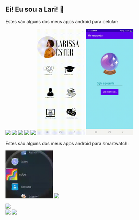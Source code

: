 ## Ei! Eu sou a Lari! 👋

Estes são alguns dos meus apps android para celular: 
<p>
<img src="ship.gif" aling="center" width="150">
<img src="busca-frutas.gif.gif" aling="center" width="160">
<img src="Fofoca-tech.gif" aling="center" width="150">
<img src="app-onibus.gif" aling="center" width="150">
<img src="receitas.gif" aling="center" width="150">
<img src="curriculo.gif" aling="center" width="150">
<img src="me-pergunte.gif" aling="center" width="150">
<br>
 </p>

Estes são alguns dos meus apps android para smartwatch: 
<p>
<img src="untitled.gif" width="150">
<img src="receitas-relógio (1).gif" width="150">


</p>

<!--<div align="center">
 <a href="https://github.com/uhlalari">
  <img height="180em" src="https://github-readme-stats.vercel.app/api?username=uhlalari&show_icons=true&theme=dracula&include_all_commits=true&count_private=true"/>-->
  <img height="180em" src="https://github-readme-stats.vercel.app/api/top-langs/?username=uhlalari&layout=compact&langs_count=7&theme=dracula"/>
</div>

<div> 
  <a href = "mailto:a.mercadologa@gmail.com"><img src="https://img.shields.io/badge/-Gmail-%23333?style=for-the-badge&logo=gmail&logoColor=white" target="_blank"></a>
  <a href="https://www.linkedin.com/in/larissa-ester" target="_blank"><img src="https://img.shields.io/badge/-LinkedIn-%230077B5?style=for-the-badge&logo=linkedin&logoColor=white" target="_blank"></a>  
</div>

<!--
**uhlalari/uhlalari** is a ✨ _special_ ✨ repository because its `README.md` (this file) appears on your GitHub profile.

Here are some ideas to get you started:

- 🔭 I’m currently working on ...
- 🌱 I’m currently learning ...
- 👯 I’m looking to collaborate on ...
- 🤔 I’m looking for help with ...
- 💬 Ask me about ...
- 📫 How to reach me: ...
- 😄 Pronouns: ...
- ⚡ Fun fact: ...
-->
